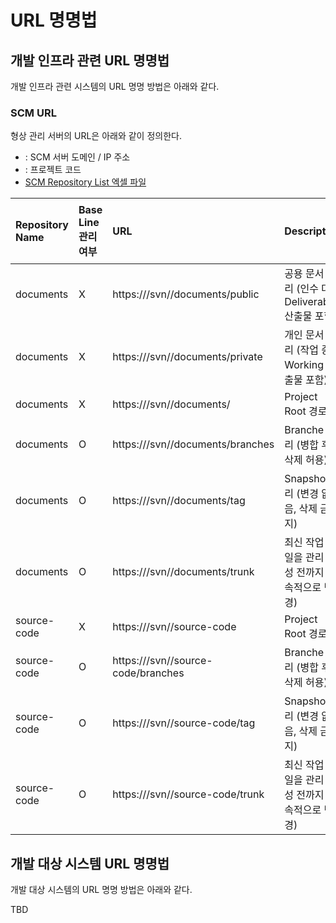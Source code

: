 # URL 명명법 #
## 개발 인프라 관련 URL 명명법 ##

개발 인프라 관련 시스템의 URL 명명 방법은 아래와 같다.

### SCM URL ###

형상 관리 서버의 URL은 아래와 같이 정의한다.

  * <scm server> : SCM 서버 도메인 / IP 주소
  * <project code> : 프로젝트 코드
  * [SCM Repository List 엑셀 파일](https://codelabor.googlecode.com/svn/trunk/documentation/1%20project-startup/configuration-management-plan/scm-repository-list.xlsx)

|Repository Name|Base Line 관리 여부|URL|Description|채택 여부|
|:--------------|:--------------|:--|:----------|:----|
|documents      |X              |https://<scm server>/svn/<project code>/documents/public|공용 문서 관리 (인수 대상 Deliverable 산출물 포함)|O    |
|documents      |X              |https://<scm server>/svn/<project code>/documents/private|개인 문서 관리 (작업 중인 Working 산출물 포함)|O    |
|documents      |X              |https://<scm server>/svn/<project code>/documents/|Project Root 경로|O    |
|documents      |O              |https://<scm server>/svn/<project code>/documents/branches|Branche 관리 (병합 후, 삭제 허용)|X    |
|documents      |O              |https://<scm server>/svn/<project code>/documents/tag|Snapshot 관리 (변경 없음, 삭제 금지)|X    |
|documents      |O              |https://<scm server>/svn/<project code>/documents/trunk|최신 작업 파일을 관리 (완성 전까지 지속적으로 변경)|X    |
|source-code    |X              |https://<scm server>/svn/<project code>/source-code|Project Root 경로|X    |
|source-code    |O              |https://<scm server>/svn/<project code>/source-code/branches|Branche 관리 (병합 후, 삭제 허용)|O    |
|source-code    |O              |https://<scm server>/svn/<project code>/source-code/tag|Snapshot 관리 (변경 없음, 삭제 금지)|O    |
|source-code    |O              |https://<scm server>/svn/<project code>/source-code/trunk|최신 작업 파일을 관리 (완성 전까지 지속적으로 변경)|O    |


## 개발 대상 시스템 URL 명명법 ##
개발 대상 시스템의 URL 명명 방법은 아래와 같다.

TBD